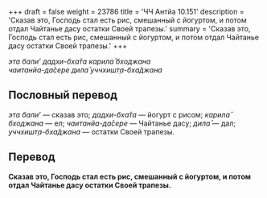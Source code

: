 +++
draft = false
weight = 23786
title = 'ЧЧ Антйа 10.151'
description = 'Сказав это, Господь стал есть рис, смешанный с йогуртом, и потом отдал Чайтанье дасу остатки Своей трапезы.'
summary = 'Сказав это, Господь стал есть рис, смешанный с йогуртом, и потом отдал Чайтанье дасу остатки Своей трапезы.'
+++

_эта бали’ дадхи-бха̄та карила̄ бходжана  
чаитанйа-да̄сере дила̄ уччхишт̣а-бха̄джана_

## Пословный перевод

_эта_ _бали’_ — сказав это; _дадхи_\-_бха̄та_ — йогурт с рисом; _карила̄_ _бходжана_ — ел; _чаитанйа_\-_да̄сере_ — Чайтанье дасу; _дила̄_ — дал; _уччхишт̣а_\-_бха̄джана_ — остатки Своей трапезы.

## Перевод

**Сказав это, Господь стал есть рис, смешанный с йогуртом, и потом отдал Чайтанье дасу остатки Своей трапезы.**
